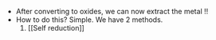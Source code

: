 - After converting to oxides, we can now extract the metal !!
- How to do this? Simple. We have 2 methods.
	1. [[Self reduction]]